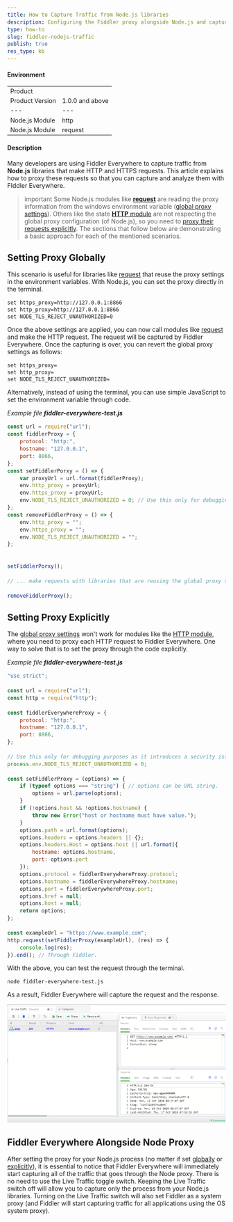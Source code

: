 ```yaml
---
title: How to Capture Traffic from Node.js libraries
description: Configuring the Fiddler proxy alongside Node.js and capturing HTTPS traffic
type: how-to
slug: fiddler-nodejs-traffic
publish: true
res_type: kb
---
```



#### Environment

|   |   |
|---|---|
| Product   |
| Product Version | 1.0.0 and above  |
|---|---|
| Node.js Module  | http |
| Node.js Module  | request |

#### Description

Many developers are using Fiddler Everywhere to capture traffic from **Node.js** libraries that make HTTP and HTTPS requests. This article explains how to proxy these requests so that you can capture and analyze them with FIddler Everywhere.

>important Some Node.js modules like [**request**](https://www.npmjs.com/package/request) are reading the proxy information from the windows environment variable ([global proxy settings](#setting-proxy-globally)). Others like the state [**HTTP** module](https://nodejs.org/api/http.html) are not respecting the global proxy configuration (of Node.js), so you need to [proxy their requests explicitly](#setting-proxy-explicitly). The sections that follow below are demonstrating a basic approach for each of the mentioned scenarios.


## Setting Proxy Globally

This scenario is useful for libraries like [request](https://www.npmjs.com/package/request) that reuse the proxy settings in the environment variables. With Node.js, you can set the proxy directly in the terminal. 

```Console
set https_proxy=http://127.0.0.1:8866 
set http_proxy=http://127.0.0.1:8866
set NODE_TLS_REJECT_UNAUTHORIZED=0
```

Once the above settings are applied, you can now call modules like [request](https://www.npmjs.com/package/request) and make the HTTP request. The request will be captured by Fiddler Everywhere. Once the capturing is over, you can revert the global proxy settings as follows:

```Console
set https_proxy=
set http_proxy=
set NODE_TLS_REJECT_UNAUTHORIZED=
```

Alternatively, instead of using the terminal, you can use simple JavaScript to set the environment variable through code.

_Example file **fiddler-everywhere-test.js**_
```JavaScript
const url = require("url");
const fiddlerProxy = {
    protocol: "http:",
    hostname: "127.0.0.1",
    port: 8866,
};
const setFiddlerPorxy = () => {
    var proxyUrl = url.format(fiddlerProxy);
    env.http_proxy = proxyUrl;
    env.https_proxy = proxyUrl;
    env.NODE_TLS_REJECT_UNAUTHORIZED = 0; // Use this only for debugging purposes as it introduces a security issue
};
const removeFiddlerProxy = () => {
    env.http_proxy = "";
    env.https_proxy = "";
    env.NODE_TLS_REJECT_UNAUTHORIZED = "";
};


setFiddlerPorxy();

// ... make requests with libraries that are reusing the global proxy settings

removeFiddlerProxy();
```

## Setting Proxy Explicitly

The [global proxy settings](#settingproxy-globally) won't work for modules like the [HTTP module](https://nodejs.org/api/http.html), where you need to proxy each HTTP request to Fiddler Everywhere. One way to solve that is to set the proxy through the code explicitly.


_Example file **fiddler-everywhere-test.js**_
```JavaScript
"use strict";

const url = require("url");
const http = require("http");

const fiddlerEverywhereProxy = {
    protocol: "http:",
    hostname: "127.0.0.1",
    port: 8866,
};

// Use this only for debugging purposes as it introduces a security issue
process.env.NODE_TLS_REJECT_UNAUTHORIZED = 0;

const setFiddlerProxy = (options) => {
    if (typeof options === "string") { // options can be URL string.
        options = url.parse(options);
    }
    if (!options.host && !options.hostname) {
        throw new Error("host or hostname must have value.");
    }
    options.path = url.format(options);
    options.headers = options.headers || {};
    options.headers.Host = options.host || url.format({
        hostname: options.hostname,
        port: options.port
    });
    options.protocol = fiddlerEverywhereProxy.protocol;
    options.hostname = fiddlerEverywhereProxy.hostname;
    options.port = fiddlerEverywhereProxy.port;
    options.href = null;
    options.host = null;
    return options;
};

const exampleUrl = "https://www.example.com";
http.request(setFiddlerProxy(exampleUrl), (res) => {
    console.log(res);
}).end(); // Through Fiddler.
```

With the above, you can test the request through the terminal.

```Console
node fiddler-everywhere-test.js
```

As a result, Fiddler Everywhere will capture the request and the response.

![Successfully captured NodeJS traffic](../images/kb/nodejs/success-capture-nodejs.png)

## Fiddler Everywhere Alongside Node Proxy

After setting the proxy for your Node.js process (no matter if set [globally](#setting-proxy-globally) or [explicitly](#setting-proxy-explicitly)), it is essential to notice that Fiddler Everywhere will immediately start capturing all of the traffic that goes through the Node proxy. There is no need to use the Live Traffic toggle switch. Keeping the Live Traffic switch off will allow you to capture only the process from your Node.js libraries. Turning on the Live Traffic switch will also set Fiddler as a system proxy (and Fiddler will start capturing traffic for all applications using the OS system proxy).